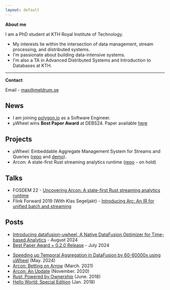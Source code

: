 ```yaml
---
layout: default
---
```


**About me**

I am a PhD student at KTH Royal Institute of Technology.

* My interests lie within the intersection of data management, stream processing, and distributed systems.
* I'm passionate about building data-intensive systems.
* I'm also a TA in Advanced Distributed Systems and Introduction to Databases at KTH.

---

**Contact**

Email - max@meldrum.se  

## News

* I am joining [polygon.io](https://polygon.io) as a Software Engineer.
* µWheel wins **Best Paper Award** at DEBS24. Paper available [here](assets/files/uwheel_debs24.pdf)

## Projects

* µWheel: Embeddable Aggregate Management System for Streams and Queries ([repo](https://github.com/uwheel/uwheel) and [demo](https://uwheel.rs)).
* Arcon: A state-first Rust streaming analytics runtime ([repo](https://github.com/cda-group/arcon) - on hold)

## Talks

*   FOSDEM 22 - [Uncovering Arcon: A state-first Rust streaming analytics runtime](https://archive.fosdem.org/2022/schedule/event/arcon_rust_streaming/) 
*   Flink Forward 2019 (With Klas Segeljakt) - [Introducing Arc: An IR for unified batch and streaming](https://www.youtube.com/watch?v=RN9WQfz8ljA)

## Posts

- [Introducing datafusion-uwheel, A Native DataFusion Optimizer for Time-based Analytics](https://uwheel.rs/post/datafusion_uwheel/) - August 2024
- [Best Paper Award + 0.2.0 Release](https://uwheel.rs/post/best-paper-award-020-release/) - July 2024
* [Speeding up Temporal Aggregation in DataFusion by 60-60000x using µWheel](docs/posts/2024-05-14-uwheel-datafusion.html) (May. 2024)
* [Arcon: Betting on Arrow](docs/posts/2021-03-27-arrow.html) (March. 2021)
* [Arcon: An Update](docs/posts/2020-11-01-arcon.html) (November. 2020)
* [Rust: Powered by Ownership](docs/posts/2018-06-01-rust-ownership.html) (June. 2018)
* [Hello World: Special Edition](docs/posts/2018-01-13-hello-world-special-edition.html) (Jan. 2018)
